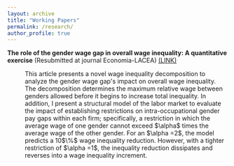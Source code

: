 ```yaml
---
layout: archive
title: "Working Papers"
permalink: /research/
author_profile: true
---
```


**The role of the gender wage gap in overall wage inequality: A quantitative exercise** 
(Resubmitted at journal Economia-LACEA) [(LINK)](/files/Marco_A_Badilla_Maroto.pdf) 
  
<dl><dd> This article presents a novel wage inequality decomposition to analyze the gender wage gap's impact on overall wage inequality. The decomposition determines the maximum relative wage between genders allowed before it begins to increase total inequality. In addition, I present a structural model of the labor market to evaluate the impact of establishing restrictions on intra-occupational gender pay gaps within each firm; specifically, a restriction in which the average wage of one gender cannot exceed $\alpha$ times the average wage of the other gender. For an $\alpha =2$, the model predicts a 10$\%$ wage inequality reduction. However, with a tighter restriction of $\alpha =1$, the inequality reduction dissipates and reverses into a wage inequality increment. <dl><dd>

